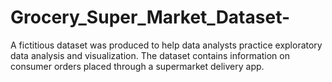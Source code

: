 # Grocery_Super_Market_Dataset-
A fictitious dataset was produced to help data analysts practice exploratory data analysis and visualization. The dataset contains information on consumer orders placed through a supermarket delivery app.
